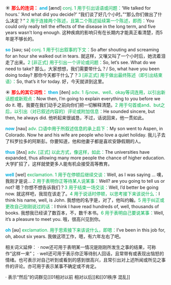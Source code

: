 ☀ <font color="red">**那么的连词：**</font>
<font color="sky blue">**and**</font> [ænd] 
<font color="#00b050">conj. 1 用于引出话语或问题：</font>‘We talked for hours.’ ‘And what did you decide?’ “我们谈了好几个小时。”“那么你们做出了什么决定？” <font color="#00b050">2 用于连接两个陈述，且第二个陈述延续第一个陈述，即而：</font>You could only really tell the effects of the disease in the long term, and five years wasn’t long enough. 这种疾病的影响只有在长期内才能真正看清楚，而5年是不够长的。

<font color="sky blue">**so**</font> [səʊ; sə] 
<font color="#00b050">conj. 1 用于引出叙事的下文：</font>So after shouting and screaming for an hour she walked out in tears. 就这样，又嚷又叫了一个小时后，她流着泪走了出来。<font color="#00b050">2 [非正式] 用于引出一个评论或问题：</font>So, let’s see. What do we need to take? 那么，大家想想，我们需要带什么？/ So, what have you been doing today? 那你今天都干什么了？<font color="#00b050">3 [非正式] 用于做出最终陈述（即引出结束语）：</font>So, that’s it for today. 好，今天就讲到这里。

☀ <font color="red">**那么的其它词性：**</font>
<font color="sky blue">**then**</font> [ðen] 
<font color="#00b050">adv. 1 与now、well、okay等词连用，以引出新话题或新观点：</font>Now then, I’m going to explain everything to you before we do it. 嗯，我要在我们动手之前向你们把一切解释清楚。<font color="#00b050">2 用于句首或and、but之后，以引出（对已叙述内容的）评论或附加信息：</font>He sounded sincere, but then, he always did. 他听起来很诚恳，不过，话说回来，他一贯如此。

<font color="sky blue">**now**</font> [naʊ] 
<font color="#00b050">adv. 口语中用于所叙述信息的承上启下：</font>My son went to Aspen, in Colorado. Now he and his wife are people who love a quiet holiday. 我儿子去了科罗拉多的阿斯彭。你要知道，他和他妻子都是喜欢安静假期的人。

<font color="sky blue">**thus**</font> [ðʌs] 
<font color="#00b050">adv. [正式] 以此方式，像这样，如此：</font>The universities have expanded, thus allowing many more people the chance of higher education. 大学扩招了，这样就使更多人能有机会接受高等教育。

<font color="sky blue">**well**</font> [wel] 
<font color="#00b050">exclamation. 1 用于在停顿后继续交谈：</font>Well, as I was saying ... 噢，我刚才是说… <font color="#00b050">2 用于表明你正等待某人说某事：</font>Well? are you going to tell us or not? 嗯？你想不想告诉我们？<font color="#00b050">3 用于结束一场交谈：</font>Well, I’d better be going now. 就这样吧，我现在该走了。<font color="#00b050">4 用于说话时停顿，以思考接下来该说什么：</font>I think his name, well, is John. 我想他的名字是，对了，他叫约翰。<font color="#00b050">5 用于纠正或更改自己刚刚说过的话：</font>I think I have read hundreds of, well, thousands of books. 我想我已经读了数百本，不，数千本书。<font color="#00b050">6 用于表明自己要说某事：</font>Well, it’s a pleasure to meet you. 哦，很高兴见到你。

<font color="sky blue">**oh**</font> [əʊ] 
<font color="#00b050">exclamation. 用于思索接下来该说什么，即嗯：</font>I’ve been in this job for, oh, about six years. 我做这项工作，嗯，有六年左右了吧。

相关词义延伸：
· now还可用于表明某一情况是刚刚所发生之事的结果，可称作“这样一来”；
· well还可用于表示你正等待别人回话，且常带有或表现出恼怒的情绪。也可表示对自己听到或看到的感到很高兴，且常引出对上述所闻或所见之事件的评论。亦可用于表示某事不确定或不肯定。

· 表示“然后”的词群见[[01相对以前 相对以后]]和[[01秩序 混乱]]
